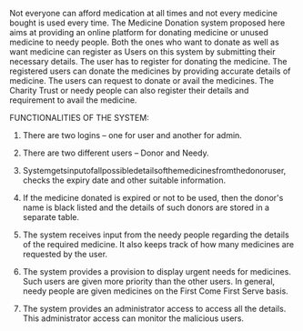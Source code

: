 
Not everyone can afford medication at all times and not every medicine bought is used every time. The Medicine Donation system proposed here aims at providing an online platform for donating medicine or unused medicine to needy people. Both the ones who want to donate as well as want medicine can register as Users on this system by submitting their necessary details. The user has to register for donating the medicine. The registered users can donate the medicines by providing accurate details of medicine. The users can request to donate or avail the medicines. The Charity Trust or needy people can also register their details and requirement to avail the medicine.

FUNCTIONALITIES OF THE SYSTEM:

1. There are two logins – one for user and another for admin.
2. There are two different users – Donor and Needy.
3. Systemgetsinputofallpossibledetailsofthemedicinesfromthedonoruser,
checks the expiry date and other suitable information.
4. If the medicine donated is expired or not to be used, then the donor's name is
black listed and the details of such donors are stored in a separate table.
  
5. The system receives input from the needy people regarding the details of the required medicine. It also keeps track of how many medicines are requested by the user.
6. The system provides a provision to display urgent needs for medicines. Such users are given more priority than the other users. In general, needy people are given medicines on the First Come First Serve basis.
7. The system provides an administrator access to access all the details. This administrator access can monitor the malicious users.